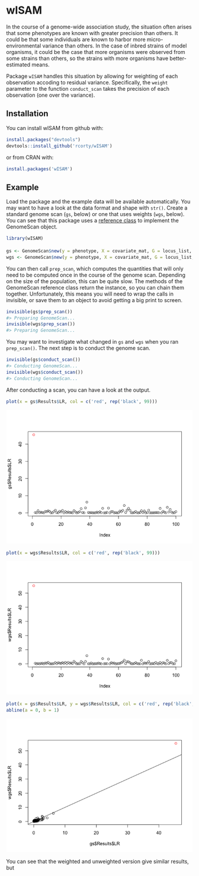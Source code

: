 
<!-- README.md is generated from README.Rmd. Please edit that file -->

# wISAM

In the course of a genome-wide association study, the situation often
arises that some phenotypes are known with greater precision than
others. It could be that some individuals are known to harbor more
micro-environmental variance than others. In the case of inbred strains
of model organisms, it could be the case that more organisms were
observed from some strains than others, so the strains with more
organisms have better-estimated means.

Package `wISAM` handles this situation by allowing for weighting of each
observation accoding to residual variance. Specifically, the `weight`
parameter to the function `conduct_scan` takes the precision of each
observation (one over the variance).

## Installation

You can install wISAM from github with:

``` r
install.packages("devtools")
devtools::install_github('rcorty/wISAM')
```

or from CRAN with:

``` r
install.packages('wISAM')
```

## Example

Load the package and the example data will be available automatically.
You may want to have a look at the data format and shape with `str()`.
Create a standard genome scan (`gs`, below) or one that uses weights
(`wgs`, below). You can see that this package uses a [reference
class](http://stat.ethz.ch/R-manual/R-devel/library/methods/html/refClass.html)
to implement the GenomeScan object.

``` r
library(wISAM)

gs <- GenomeScan$new(y = phenotype, X = covariate_mat, G = locus_list, K = kinship_mat)
wgs <- GenomeScan$new(y = phenotype, X = covariate_mat, G = locus_list, K = kinship_mat, w = 1/se_mean_per_strain)
```

You can then call `prep_scan`, which computes the quantities that will
only need to be computed once in the course of the genome scan.
Depending on the size of the population, this can be quite slow. The
methods of the GenomeScan reference class return the instance, so you
can chain them together. Unfortunately, this means you will need to wrap
the calls in invisible, or save them to an object to avoid getting a big
print to screen.

``` r
invisible(gs$prep_scan())
#> Preparing GenomeScan...
invisible(wgs$prep_scan())
#> Preparing GenomeScan...
```

You may want to investigate what changed in `gs` and `wgs` when you ran
`prep_scan()`. The next step is to conduct the genome scan.

``` r
invisible(gs$conduct_scan())
#> Conducting GenomeScan...
invisible(wgs$conduct_scan())
#> Conducting GenomeScan...
```

After conducting a scan, you can have a look at the
output.

``` r
plot(x = gs$Results$LR, col = c('red', rep('black', 99)))
```

![](README-plot-1.png)<!-- -->

``` r
plot(x = wgs$Results$LR, col = c('red', rep('black', 99)))
```

![](README-plot-2.png)<!-- -->

``` r
plot(x = gs$Results$LR, y = wgs$Results$LR, col = c('red', rep('black', 99)))
abline(a = 0, b = 1)
```

![](README-plot-3.png)<!-- -->

You can see that the weighted and unweighted version give similar
results, but
